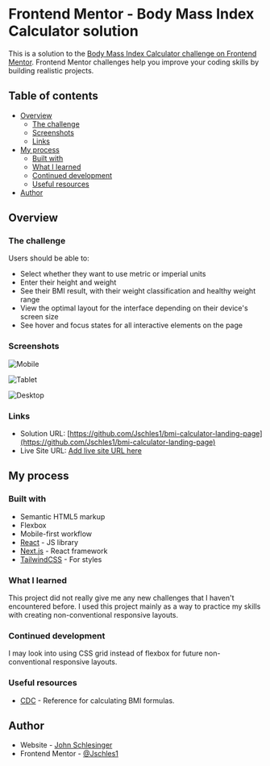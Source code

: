 # Frontend Mentor - Body Mass Index Calculator solution

This is a solution to the [Body Mass Index Calculator challenge on Frontend Mentor](https://www.frontendmentor.io/challenges/body-mass-index-calculator-brrBkfSz1T). Frontend Mentor challenges help you improve your coding skills by building realistic projects. 

## Table of contents

- [Overview](#overview)
  - [The challenge](#the-challenge)
  - [Screenshots](#screenshots)
  - [Links](#links)
- [My process](#my-process)
  - [Built with](#built-with)
  - [What I learned](#what-i-learned)
  - [Continued development](#continued-development)
  - [Useful resources](#useful-resources)
- [Author](#author)

## Overview

### The challenge

Users should be able to:

- Select whether they want to use metric or imperial units
- Enter their height and weight
- See their BMI result, with their weight classification and healthy weight range
- View the optimal layout for the interface depending on their device's screen size
- See hover and focus states for all interactive elements on the page

### Screenshots

![Mobile](./public/screenshots/mobile.png)

![Tablet](./public/screenshots/tablet.png)

![Desktop](./public/screenshots/desktop.png)

### Links

- Solution URL: [https://github.com/Jschles1/bmi-calculator-landing-page](https://github.com/Jschles1/bmi-calculator-landing-page)
- Live Site URL: [Add live site URL here](https://bmi-calculator-landing-page.vercel.app/)

## My process

### Built with

- Semantic HTML5 markup
- Flexbox
- Mobile-first workflow
- [React](https://reactjs.org/) - JS library
- [Next.js](https://nextjs.org/) - React framework
- [TailwindCSS](https://tailwindcss.com/) - For styles

### What I learned

This project did not really give me any new challenges that I haven't encountered before. I used this project mainly as a way to practice my skills with creating non-conventional responsive layouts.

### Continued development

I may look into using CSS grid instead of flexbox for future non-conventional responsive layouts.

### Useful resources

- [CDC](https://www.cdc.gov/nccdphp/dnpao/growthcharts/training/bmiage/page5_2.html) - Reference for calculating BMI formulas.

## Author

- Website - [John Schlesinger](https://bmi-calculator-landing-page.vercel.app/)
- Frontend Mentor - [@Jschles1](https://www.frontendmentor.io/profile/Jschles1)
